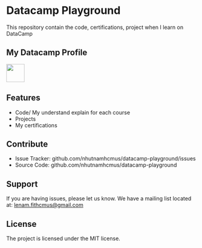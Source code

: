 Datacamp Playground
========

This repository contain the code, certifications, project when I learn on DataCamp

My Datacamp Profile
--------
[<img src="https://www.datacamp.com/datacamp-sq.png?v=20102020" width="48"/>](https://www.datacamp.com/profile/nhutnamhcmus)


Features
--------

- Code/ My understand explain for each course
- Projects
- My certifications

Contribute
----------

- Issue Tracker: github.com/nhutnamhcmus/datacamp-playground/issues
- Source Code: github.com/nhutnamhcmus/datacamp-playground

Support
-------

If you are having issues, please let us know.
We have a mailing list located at: lenam.fithcmus@gmail.com

License
-------

The project is licensed under the MIT license.
